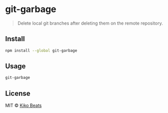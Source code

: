 # git-garbage

> Delete local git branches after deleting them on the remote repository.

## Install

```bash
npm install --global git-garbage
```

## Usage

```sh
git-garbage
```

## License

MIT © [Kiko Beats](http://kikobeats.com)
